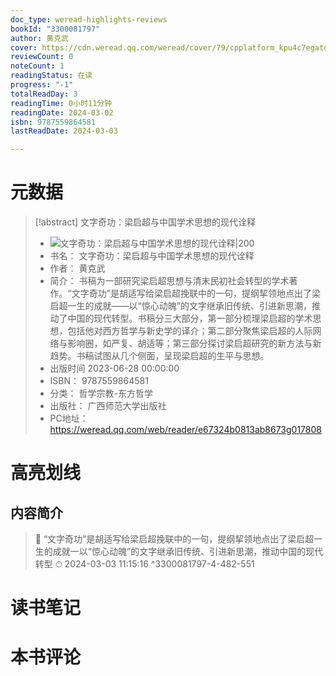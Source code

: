 ```yaml
---
doc_type: weread-highlights-reviews
bookId: "3300081797"
author: 黄克武
cover: https://cdn.weread.qq.com/weread/cover/79/cpplatform_kpu4c7egatd5uy7spzrmpe/t7_cpplatform_kpu4c7egatd5uy7spzrmpe1702968855.jpg
reviewCount: 0
noteCount: 1
readingStatus: 在读
progress: "-1"
totalReadDay: 3
readingTime: 0小时11分钟
readingDate: 2024-03-02
isbn: 9787559864581
lastReadDate: 2024-03-03

---
```

# 元数据
> [!abstract] 文字奇功：梁启超与中国学术思想的现代诠释
> - ![ 文字奇功：梁启超与中国学术思想的现代诠释|200](https://cdn.weread.qq.com/weread/cover/79/cpplatform_kpu4c7egatd5uy7spzrmpe/t7_cpplatform_kpu4c7egatd5uy7spzrmpe1702968855.jpg)
> - 书名： 文字奇功：梁启超与中国学术思想的现代诠释
> - 作者： 黄克武
> - 简介： 书稿为一部研究梁启超思想与清末民初社会转型的学术著作。“文字奇功”是胡适写给梁启超挽联中的一句，提纲挈领地点出了梁启超一生的成就——以“惊心动魄”的文字继承旧传统、引进新思潮，推动了中国的现代转型。书稿分三大部分，第一部分梳理梁启超的学术思想，包括他对西方哲学与新史学的译介；第二部分聚焦梁启超的人际网络与影响圈，如严复、胡适等；第三部分探讨梁启超研究的新方法与新趋势。书稿试图从几个侧面，呈现梁启超的生平与思想。
> - 出版时间 2023-06-28 00:00:00
> - ISBN： 9787559864581
> - 分类： 哲学宗教-东方哲学
> - 出版社： 广西师范大学出版社
> - PC地址：https://weread.qq.com/web/reader/e67324b0813ab8673g017808

# 高亮划线

## 内容简介

> 📌 “文字奇功”是胡适写给梁启超挽联中的一句，提纲挈领地点出了梁启超一生的成就一以“惊心动魄”的文字继承旧传统、引进新思潮，推动中国的现代转型 
> ⏱ 2024-03-03 11:15:16 ^3300081797-4-482-551

# 读书笔记

# 本书评论
